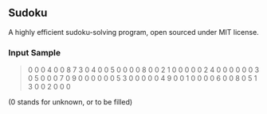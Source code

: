 Sudoku
------

A highly efficient sudoku-solving program, open sourced under MIT license.

### Input Sample

> 0 0 0 4 0 0 8 7 3
> 0 4 0 0 5 0 0 0 0
> 8 0 0 2 1 0 0 0 0
> 0 2 4 0 0 0 0 0 0
> 3 0 5 0 0 0 7 0 9
> 0 0 0 0 0 0 5 3 0
> 0 0 0 0 4 9 0 0 1
> 0 0 0 0 6 0 0 8 0
> 5 1 3 0 0 2 0 0 0

(0 stands for unknown, or to be filled)
